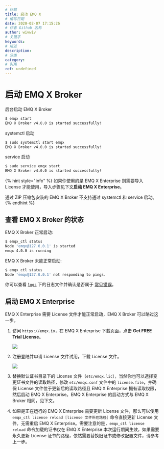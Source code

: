 ```yaml
---
# 标题
title: 启动 EMQ X
# 编写日期
date: 2020-02-07 17:15:26
# 作者 Github 名称
author: wivwiv
# 关键字
keywords:
# 描述
description:
# 分类
category: 
# 引用
ref: undefined
---
```


# 启动 EMQ X Broker

后台启动 EMQ X Broker

```bash
$ emqx start
EMQ X Broker v4.0.0 is started successfully!
```

systemctl 启动

```bash
$ sudo systemctl start emqx
EMQ X Broker v4.0.0 is started successfully!
```

service 启动

```bash
$ sudo service emqx start
EMQ X Broker v4.0.0 is started successfully!
```

{% hint style="info" %}
如果你使用的是 EMQ X Enterprise 则需要导入 License 才能使用，导入步骤见下文**启动 EMQ X Enterprise**。

通过 ZIP 压缩包安装的 EMQ X Broker 不支持通过 systemctl 和 service 启动。
{% endhint %}

## 查看 EMQ X Broker 的状态

EMQ X Broker 正常启动: 

```bash
$ emqx_ctl status
Node 'emqx@127.0.0.1' is started
emqx 4.0.0 is running
```

EMQ X Broker 未能正常启动:

```bash
$ emqx_ctl status
Node 'emqx@127.0.0.1' not responding to pings。
```

你可以查看 [`logs`](using-emqx/directory.md) 下的日志文件并确认是否属于 [常见错误](faq/error.md#)。


## 启动 EMQ X Enterprise

EMQ X Enterprise 需要 License 文件才能正常启动，EMQ X Broker 可以略过这一步。

1. 访问 `https://emqx.io`，在 EMQ X Enterprise 下载页面，点击 **Get FREE Trial License**。

    ![](./static/WX20200210-153301@2x.png)

2. 注册登陆并申请 License 文件试用，下载 License 文件。

    ![](./static/WX20200210-153822@2x.png)

3. 替换默认证书目录下的 License 文件（`etc/emqx.lic`），当然你也可以选择变更证书文件的读取路径，修改 `etc/emqx.conf` 文件中的 `license.file`，并确保 License 文件位于更新后的读取路径且 EMQ X Enterprise 拥有读取权限，然后启动 EMQ X Enterprise。EMQ X Enterprise 的启动方式与 EMQ X Broker 相同，见下文。

4. 如果是正在运行的 EMQ X Enterprise 需要更新 License 文件，那么可以使用 `emqx_ctl license reload [license 文件所在路径]` 命令直接更新 License 文件，无需重启 EMQ X Enterprise。需要注意的是，`emqx_ctl license reload` 命令加载的证书仅在 EMQ X Enterprise 本次运行期间生效，如果需要永久更新 License 证书的路径，依然需要替换旧证书或修改配置文件，请参考上一步。